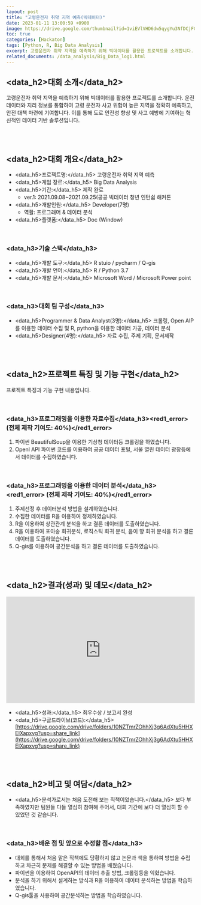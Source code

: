 ```yaml
---
layout: post
title: "고령운전자 취약 지역 예측(빅데이터)"
date: 2023-01-11 13:00:59 +0900
image: https://drive.google.com/thumbnail?id=1viEVlVHD6dw5qygYu3NfDCjFGwCEw99P
toc: true
categories: [Hackaton]
tags: [Python, R, Big Data Analysis]
excerpt: 고령운전자 취약 지역을 예측하기 위해 빅데이터를 활용한 프로젝트를 소개합니다. 운전 데이터와 지리 정보를 통합하여 고령 운전자 사고 위험이 높은 지역을 정확히 예측하고, 안전 대책 마련에 기여합니다. 이를 통해 도로 안전성 향상 및 사고 예방에 기여하는 혁신적인 데이터 기반 솔루션입니다.
related_documents: /data_analysis/Big_Data_log1.html
---
```


<!-- <h1><yellow1_h1>고령운전자 취약 지역 예측(빅데이터) </yellow1_h1></h1>
![빅데이터분석](https://github.com/kj1241/kj1241.github.io/assets/22047442/8a90d97f-67ed-4d41-a4fc-507653f69629){: width="740" height="400"} -->

## <data_h2>대회 소개</data_h2>

고령운전자 취약 지역을 예측하기 위해 빅데이터를 활용한 프로젝트를 소개합니다. 운전 데이터와 지리 정보를 통합하여 고령 운전자 사고 위험이 높은 지역을 정확히 예측하고, 안전 대책 마련에 기여합니다. 이를 통해 도로 안전성 향상 및 사고 예방에 기여하는 혁신적인 데이터 기반 솔루션입니다.

<br>
<br>

## <data_h2>대회 개요</data_h2>


- <span><data_h5>프로젝트명:</data_h5> 고령운전자 취약 지역 예측</span>
- <span><data_h5>게임 장르:</data_h5> Big Data Analysis</span>
- <span><data_h5>기간:</data_h5> 제작 완료</span>
    - ver.1: 2021.09.08~2021.09.25(공공 빅데이터 청년 인턴쉽 해커톤
- <span><data_h5>개발인원:</data_h5> Developer(7명)</span>
    - 역활: 프로그래머 & 데이터 분석
- <span><data_h5>플랫폼:</data_h5> Doc (Window)</span>

<br>

### <data_h3>기술 스택</data_h3>

- <span><data_h5>개발 도구:</data_h5> R stuio / pycharm / Q-gis </span>
- <span><data_h5>개발 언어:</data_h5> R / Python 3.7 </span>
- <span><data_h5>개발 문서:</data_h5> Microsoft Word / Microsoft Power point </span>

<br>

### <data_h3>대회 팀 구성</data_h3>

- <span><data_h5>Programmer & Data Analyst(3명):</data_h5> 크롤링, Open AIP를 이용한 데이터 수집 및 R, python을 이용한 데이터 가공, 데이터 분석</span>
- <span><data_h5>Designer(4명):</data_h5> 자료 수집, 주제 기획, 문서제작</span>

<br>
<br>

## <data_h2>프로젝트 특징 및 기능 구현</data_h2>

프로젝트 특징과 기능 구현 내용입니다.

<br>

### <data_h3>프로그래밍을 이용한 자료수집</data_h3><red1_error> (전체 제작 기여도: 40%)</red1_error>

1. 파이썬 BeautifulSoup을 이용한 기상청 데이터등 크롤링을 하였습니다.
2. Openl API 파이썬 코드를 이용하여 공공 데이터 포털, 서울 열린 데이터 광장등에서 데이터를 수집하였습니다.

<br>

### <data_h3>프로그래밍을 이용한 데이터 분석</data_h3><red1_error> (전체 제작 기여도: 40%)</red1_error>

1. 주제선정 후 데이터분석 방법을 설계하였습니다.
2. 수집한 데이터를 R을 이용하여 정제하였습니다.
3. R을 이용하여 상관관계 분석을 하고 결론 데이터를 도출하였습니다.
4. R을 이용하여 포아송 회귀분석, 로직스틱 회귀 분석, 음이 향 회귀 분석을 하고 결론 데이터를 도출하였습니다.
5. Q-gis를 이용하여 공간분석을 하고 결론 데이터를 도출하였습니다.

<br>
<br>

## <data_h2>결과(성과) 및 데모</data_h2>

<iframe width="100%" style="aspect-ratio:16/9" src="https://drive.google.com/file/d/1WaSbyeZJ2JY7FfH4bLWFgW-zWpqRsnMA/preview" title="팀 프로젝트(the_Untitled_Kingdom)" frameborder="0" allow="accelerometer; autoplay; clipboard-write; encrypted-media; gyroscope; picture-in-picture; web-share" allowfullscreen></iframe>

- <span><data_h5>성과:</data_h5> 최우수상 / 보고서 완성 </span>
- <span><data_h5>구글드라이브(코드):</data_h5> [https://drive.google.com/drive/folders/10NZTmrZOhhXj3g6AdXtu5HHXEIXapxvg?usp=share_link](https://drive.google.com/drive/folders/10NZTmrZOhhXj3g6AdXtu5HHXEIXapxvg?usp=share_link)</span>

<br>
<br>

## <data_h2>비고 및 여담</data_h2>

- <data_h5>분석가로서는 처음 도전해 보는 직책이었습니다.</data_h5>
    보다 부족하였지만 팀원들 다들 열심히 참여해 주어서, 대회 기간에 보다 더 열심히 할 수 있었던 것 같습니다.

<br>

### <data_h3>배운 점 및 앞으로 수정할 점</data_h3>

- 대회를 통해서 처음 맡은 직책에도 당황하지 않고 논문과 책을 통하여 방법을 수립하고 차근히 문제를 해결할 수 있는 방법을 배웠습니다.
- 파이썬을 이용하여 OpenAPI의 데이터 추출 방법, 크롤링등을 익혔습니다.
- 분석을 하기 위해서 설계하는 방식과 R을 이용하여 데이터 분석하는 방법을 학습하였습니다.
- Q-gis툴을 사용하여 공간분석하는 방법을 학습하였습니다.




